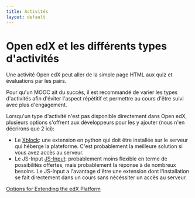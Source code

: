 ```yaml
---
title: Activités
layout: default
---
```


# Open edX et les différents types d'activités

Une activité Open edX peut aller de la simple page HTML aux quiz et évaluations par les pairs.

Pour qu'un MOOC ait du succès, il est recommandé de varier les types d'activités afin d'éviter l'aspect répétitif et permettre au cours d'être suivi avec plus d'engagement.

Lorsqu'un type d'activité n'est pas disponible directement dans Open edX, plusieurs options s'offrent aux développeurs pour les y ajouter (nous n'en décrirons que 2 ici):

- Le [Xblock](/hackathon/03a-xblock.html): une extension en python qui doit être installée sur le serveur qui héberge la plateforme. C'est probablement la meilleure solution si vous avez accès au serveur.
- Le JS-Input [JS-Input](/hackathon/03b-js-input.html): probablement moins flexible en terme de possibilités offertes, mais probablement la réponse à de nombreux besoins.  Le JS-Input a l'avantage d'être une extension dont l'installation se fait directement dans un cours sans nécéssiter un accès au serveur.

[Options for Extending the edX Platform](http://edx-developer-guide.readthedocs.org/en/latest/extending_platform/extending.html)
